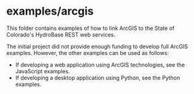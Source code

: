 # examples/arcgis

This folder contains examples of how to link ArcGIS to the State of Colorado's HydroBase REST web services.

The initial project did not provide enough funding to develop full ArcGIS examples.
However, the other examples can be used as follows:

* If developing a web application using ArcGIS technologies, see the JavaScript examples.
* If developing a desktop application using Python, see the Python examples.
